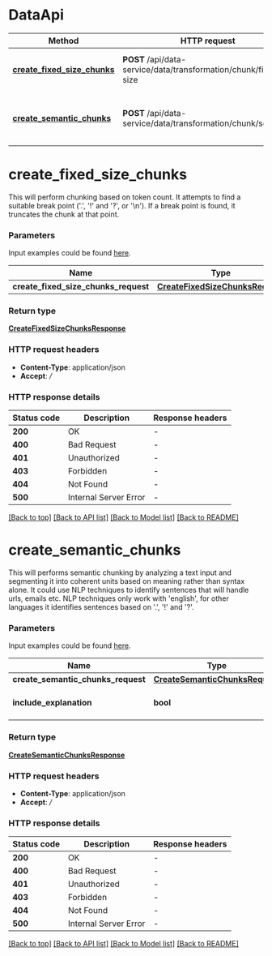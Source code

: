 # DataApi

Method | HTTP request | Description
------------- | ------------- | -------------
[**create_fixed_size_chunks**](DataApi.md#create_fixed_size_chunks) | **POST** /api/data-service/data/transformation/chunk/fixed-size | Splits text into chunks based on token count.
[**create_semantic_chunks**](DataApi.md#create_semantic_chunks) | **POST** /api/data-service/data/transformation/chunk/semantic | Splits text into chunks that are semantically similar.


# **create_fixed_size_chunks**

This will perform chunking based on token count.
It attempts to find a suitable break point ('.', '!' and '?', or '\n').
If a break point is found, it truncates the chunk at that point.



### Parameters
Input examples could be found [here](DataApiExamples.md#create_fixed_size_chunks).


Name | Type | Notes
------------- | ------------- | -------------
 **create_fixed_size_chunks_request** | [**CreateFixedSizeChunksRequest**](CreateFixedSizeChunksRequest.md) | 

### Return type

[**CreateFixedSizeChunksResponse**](CreateFixedSizeChunksResponse.md)

### HTTP request headers

 - **Content-Type**: application/json
 - **Accept**: */*

### HTTP response details

| Status code | Description | Response headers |
|-------------|-------------|------------------|
**200** | OK |  -  |
**400** | Bad Request |  -  |
**401** | Unauthorized |  -  |
**403** | Forbidden |  -  |
**404** | Not Found |  -  |
**500** | Internal Server Error |  -  |

[[Back to top]](#) [[Back to API list]](../README.md#documentation-for-api-endpoints) [[Back to Model list]](../README.md#documentation-for-models) [[Back to README]](../README.md)

# **create_semantic_chunks**

This will performs semantic chunking by analyzing a text input and segmenting it into coherent units based on meaning rather than syntax alone.
It could use NLP techniques to identify sentences that will handle urls, emails etc.
NLP techniques only work with 'english', for other languages it identifies sentences based on '.', '!' and '?'.


### Parameters
Input examples could be found [here](DataApiExamples.md#create_semantic_chunks).


Name | Type | Notes
------------- | ------------- | -------------
 **create_semantic_chunks_request** | [**CreateSemanticChunksRequest**](CreateSemanticChunksRequest.md) | 
 **include_explanation** | **bool** | [optional] [default to False]

### Return type

[**CreateSemanticChunksResponse**](CreateSemanticChunksResponse.md)

### HTTP request headers

 - **Content-Type**: application/json
 - **Accept**: */*

### HTTP response details

| Status code | Description | Response headers |
|-------------|-------------|------------------|
**200** | OK |  -  |
**400** | Bad Request |  -  |
**401** | Unauthorized |  -  |
**403** | Forbidden |  -  |
**404** | Not Found |  -  |
**500** | Internal Server Error |  -  |

[[Back to top]](#) [[Back to API list]](../README.md#documentation-for-api-endpoints) [[Back to Model list]](../README.md#documentation-for-models) [[Back to README]](../README.md)

